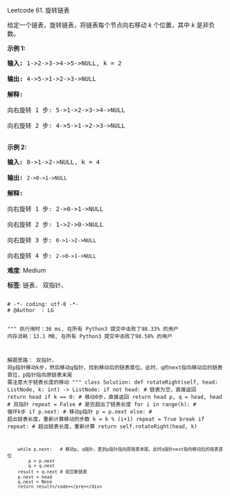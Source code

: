 Leetcode 61. 旋转链表
<p>给定一个链表，旋转链表，将链表每个节点向右移动&nbsp;<em>k&nbsp;</em>个位置，其中&nbsp;<em>k&nbsp;</em>是非负数。</p>


<p><strong>示例&nbsp;1:</strong></p>



<pre><strong>输入:</strong> 1-&gt;2-&gt;3-&gt;4-&gt;5-&gt;NULL, k = 2

<strong>输出:</strong> 4-&gt;5-&gt;1-&gt;2-&gt;3-&gt;NULL

<strong>解释:</strong>

向右旋转 1 步: 5-&gt;1-&gt;2-&gt;3-&gt;4-&gt;NULL

向右旋转 2 步: 4-&gt;5-&gt;1-&gt;2-&gt;3-&gt;NULL

</pre>



<p><strong>示例&nbsp;2:</strong></p>



<pre><strong>输入:</strong> 0-&gt;1-&gt;2-&gt;NULL, k = 4

<strong>输出:</strong> <code>2-&gt;0-&gt;1-&gt;NULL</code>

<strong>解释:</strong>

向右旋转 1 步: 2-&gt;0-&gt;1-&gt;NULL

向右旋转 2 步: 1-&gt;2-&gt;0-&gt;NULL

向右旋转 3 步:&nbsp;<code>0-&gt;1-&gt;2-&gt;NULL</code>

向右旋转 4 步:&nbsp;<code>2-&gt;0-&gt;1-&gt;NULL</code></pre>





 **难度**: Medium



 **标签**: 链表、 双指针、 





<div class="hcb_wrap">
<pre class="prism undefined-numbers lang-python" data-lang="Python"><code>
# -*- coding: utf-8 -*-
# @Author  : LG

"""
执行用时：36 ms, 在所有 Python3 提交中击败了98.33% 的用户
内存消耗：13.1 MB, 在所有 Python3 提交中击败了98.58% 的用户

解题思路：
    双指针，
    将p指针移动k步，然后移动q指针，找到移动后的链表首位。此时，q的next指向移动后的链表首位，p指针指向原链表末尾
    需注意大于链表长度的移动
"""
class Solution:
    def rotateRight(self, head: ListNode, k: int) -> ListNode:
        if not head:    # 链表为空，直接返回
            return head
        if k == 0:  # 移动0步，直接返回
            return head
        p, q = head, head   # 双指针
        repeat = False  # 是否超出了链表长度
        for i in range(k):  # 循环k步
            if p.next:  # 移动p指针
                p = p.next
            else:   # 超出链表长度，重新计算移动的步数
                k = k % (i+1)
                repeat = True
                break
        if repeat:  # 超出链表长度，重新计算
            return self.rotateRight(head, k)

        while p.next:   # 移动p, q指针，直到p指针指向原链表末尾。此时q指针next指向移动后的链表首位
            p = p.next
            q = q.next
        result = q.next # 组合新链表
        p.next = head
        q.next = None
        return result</code></pre></div>
